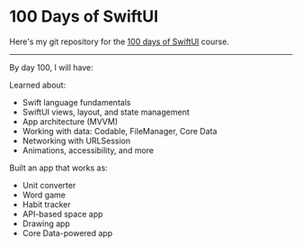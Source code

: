 # 100 Days of SwiftUI


Here's my git repository for the [100 days of SwiftUI](https://www.hackingwithswift.com/100/swiftui) course.

---
By day 100, I will have:

Learned about:
-   Swift language fundamentals
-   SwiftUI views, layout, and state management
-   App architecture (MVVM)
-   Working with data: Codable, FileManager, Core Data
-   Networking with  URLSession
-   Animations, accessibility, and more

Built an app that works as:
-   Unit converter
-   Word game
-   Habit tracker
-   API-based space app
-   Drawing app  
-   Core Data-powered app
